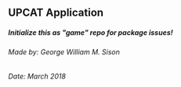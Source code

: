 ## UPCAT Application

##### Initialize this as "game" repo for package issues!

###### *Made by: George William M. Sison*

###### *Date: March 2018*
